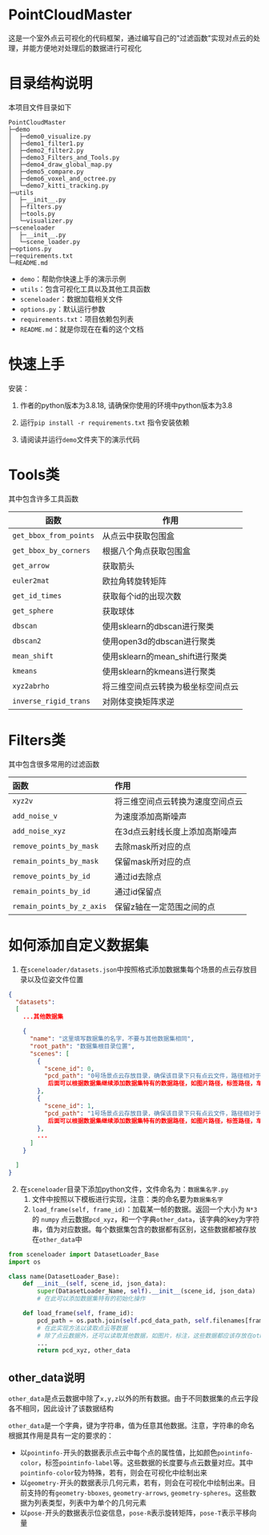 # PointCloudMaster

这是一个室外点云可视化的代码框架，通过编写自己的"过滤函数"实现对点云的处理，并能方便地对处理后的数据进行可视化



# 目录结构说明

本项目文件目录如下

```
PointCloudMaster
├─demo
│  ├─demo0_visualize.py
│  ├─demo1_filter1.py
│  ├─demo2_filter2.py
│  ├─demo3_Filters_and_Tools.py
│  ├─demo4_draw_global_map.py
│  ├─demo5_compare.py
│  ├─demo6_voxel_and_octree.py
│  └─demo7_kitti_tracking.py
├─utils
│  ├─__init__.py
│  ├─filters.py
│  ├─tools.py
│  └─visualizer.py
├─sceneloader
│  ├─__init__.py
│  └─scene_loader.py
├─options.py
├─requirements.txt
└─README.md
```

- `demo`：帮助你快速上手的演示示例
- `utils`：包含可视化工具以及其他工具函数
- `sceneloader`：数据加载相关文件
- `options.py`：默认运行参数
- `requirements.txt`：项目依赖包列表
- `README.md`：就是你现在在看的这个文档



# 快速上手

安装：

1. 作者的python版本为3.8.18, 请确保你使用的环境中python版本为3.8

2. 运行`pip install -r requirements.txt` 指令安装依赖

3. 请阅读并运行`demo`文件夹下的演示代码



# Tools类

其中包含许多工具函数

| 函数                     | 作用                       |
|------------------------|--------------------------|
| `get_bbox_from_points` | 从点云中获取包围盒                |
| `get_bbox_by_corners`  | 根据八个角点获取包围盒              |
| `get_arrow`            | 获取箭头                     |
| `euler2mat`            | 欧拉角转旋转矩阵                 |
| `get_id_times`         | 获取每个id的出现次数              |
| `get_sphere`           | 获取球体                     |
| `dbscan`               | 使用sklearn的dbscan进行聚类     |
| `dbscan2`              | 使用open3d的dbscan进行聚类      |
| `mean_shift`           | 使用sklearn的mean_shift进行聚类 |
| `kmeans`               | 使用sklearn的kmeans进行聚类     |
| `xyz2abrho`            | 将三维空间点云转换为极坐标空间点云        |
| `inverse_rigid_trans`  | 对刚体变换矩阵求逆                |


# Filters类

其中包含很多常用的过滤函数


| 函数                        | 作用               |
| :------------------------ | :--------------- |
| `xyz2v`                   | 将三维空间点云转换为速度空间点云 |
| `add_noise_v`             | 为速度添加高斯噪声        |
| `add_noise_xyz`           | 在3d点云射线长度上添加高斯噪声 |
| `remove_points_by_mask`   | 去除mask所对应的点      |
| `remain_points_by_mask`   | 保留mask所对应的点      |
| `remove_points_by_id`     | 通过id去除点          |
| `remain_points_by_id`     | 通过id保留点          |
| `remain_points_by_z_axis` | 保留z轴在一定范围之间的点    |




# 如何添加自定义数据集

1. 在`sceneloader/datasets.json`中按照格式添加数据集每个场景的点云存放目录以及位姿文件位置

```json
{
  "datasets": 
  [
    ...其他数据集

    {
      "name": "这里填写数据集的名字，不要与其他数据集相同",
      "root_path": "数据集根目录位置",
      "scenes": [
        {
          "scene_id": 0,
          "pcd_path": "0号场景点云存放目录，确保该目录下只有点云文件，路径相对于数据集根目录",
           后面可以根据数据集继续添加数据集特有的数据路径，如图片路径，标签路径，车辆状态路径等等
        },
        {
          "scene_id": 1,
          "pcd_path": "1号场景点云存放目录，确保该目录下只有点云文件，路径相对于数据集根目录",
           后面可以根据数据集继续添加数据集特有的数据路径，如图片路径，标签路径，车辆状态路径等等
        },
        ...
      ]
    }

  ]
}
```

2. 在`sceneloader`目录下添加python文件，文件命名为：`数据集名字.py`
    1. 文件中按照以下模板进行实现，注意：类的命名要为`数据集名字`
    2.  `load_frame(self, frame_id)`：加载某一帧的数据。返回一个大小为 `N*3` 的 `numpy` 点云数据`pcd_xyz`，和一个字典`other_data`，该字典的key为字符串，值为对应数据。每个数据集包含的数据都有区别，这些数据都被存放在`other_data`中

```python
from sceneloader import DatasetLoader_Base
import os

class name(DatasetLoader_Base):
    def __init__(self, scene_id, json_data):
        super(DatasetLoader_Name, self).__init__(scene_id, json_data)
        # 在此可以添加数据集特有的初始化操作

    def load_frame(self, frame_id):
        pcd_path = os.path.join(self.pcd_data_path, self.filenames[frame_id])
        # 在此实现方法以读取点云等数据
        # 除了点云数据外，还可以读取其他数据，如图片，标注，这些数据都应该存放在other_data中
        ...
        return pcd_xyz, other_data
```



## other_data说明

`other_data`是点云数据中除了`x,y,z`以外的所有数据。由于不同数据集的点云字段各不相同，因此设计了该数据结构

`other_data`是一个字典，键为字符串，值为任意其他数据。注意，字符串的命名根据其作用是具有一定的要求的：

- 以`pointinfo-`开头的数据表示点云中每个点的属性值，比如颜色`pointinfo-color`，标签`pointinfo-label`等。这些数据的长度要与点云数量对应。其中`pointinfo-color`较为特殊，若有，则会在可视化中绘制出来
- 以`geometry-`开头的数据表示几何元素，若有，则会在可视化中绘制出来。目前支持的有`geometry-bboxes`, `geometry-arrows`, `geometry-spheres`。这些数据为列表类型，列表中为单个的几何元素
- 以`pose-`开头的数据表示位姿信息，`pose-R`表示旋转矩阵，`pose-T`表示平移向量

